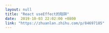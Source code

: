 ```yaml
---
layout: null
title: "React useEffect的陷阱"
date:  2019-10-03 22:02:00 +0800
link: "https://zhuanlan.zhihu.com/p/84697185"
---
```

